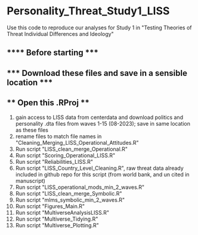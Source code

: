 # Personality_Threat_Study1_LISS
Use this code to reproduce our analyses for Study 1 in 
"Testing Theories of Threat Individual Differences and Ideology"
## **** Before starting *** ##
## *** Download these files and save in a sensible location *** ##
## ** Open this .RProj ** 
1. gain access to LISS data from centerdata and download politics
and personality .dta files from waves 1-15 (08-2023); save in same location as these 
files
2. rename files to match file names in "Cleaning_Merging_LISS_Operational_Attitudes.R"
3. Run script "LISS_clean_merge_Operational.R"
4. Run script "Scoring_Operational_LISS.R"
5. Run script "Reliabilities_LISS.R"
6. Run script "LISS_Country_Level_Cleaning.R", raw threat data already included
in github repo for this script (from world bank, and un cited in manuscript)
7. Run script "LISS_operational_mods_min_2_waves.R"
8. Run script "LISS_clean_merge_Symbolic.R"
9. Run script "mlms_symbolic_min_2_waves.R"
10. Run script "Figures_Main.R"
11. Run script "MultiverseAnalysisLISS.R"
12. Run script "Multiverse_Tidying.R"
13. Run script "Multiverse_Plotting.R"


